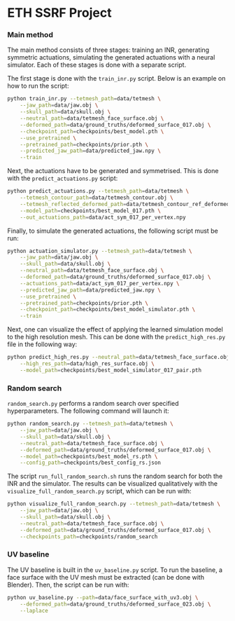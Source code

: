 # ETH SSRF Project

### Main method

The main method consists of three stages: training an INR, generating symmetric actuations, simulating the generated actuations with a neural simulator. Each of these stages is done with a separate script.

The first stage is done with the `train_inr.py` script. Below is an example on how to run the script:

```bash
python train_inr.py --tetmesh_path=data/tetmesh \
    --jaw_path=data/jaw.obj \
    --skull_path=data/skull.obj \
    --neutral_path=data/tetmesh_face_surface.obj \
    --deformed_path=data/ground_truths/deformed_surface_017.obj \
    --checkpoint_path=checkpoints/best_model.pth \
    --use_pretrained \
    --pretrained_path=checkpoints/prior.pth \
    --predicted_jaw_path=data/predicted_jaw.npy \
    --train
```

Next, the actuations have to be generated and symmetrised. This is done with the `predict_actuations.py` script:

```bash
python predict_actuations.py --tetmesh_path=data/tetmesh \
    --tetmesh_contour_path=data/tetmesh_contour.obj \
    --tetmesh_reflected_deformed_path=data/tetmesh_contour_ref_deformed.obj \
    --model_path=checkpoints/best_model_017.pth \
    --out_actuations_path=data/act_sym_017_per_vertex.npy
```

Finally, to simulate the generated actuations, the following script must be run:

```bash
python actuation_simulator.py --tetmesh_path=data/tetmesh \
    --jaw_path=data/jaw.obj \
    --skull_path=data/skull.obj \
    --neutral_path=data/tetmesh_face_surface.obj \
    --deformed_path=data/ground_truths/deformed_surface_017.obj \
    --actuations_path=data/act_sym_017_per_vertex.npy \
    --predicted_jaw_path=data/predicted_jaw.npy \
    --use_pretrained \
    --pretrained_path=checkpoints/prior.pth \
    --checkpoint_path=checkpoints/best_model_simulator.pth \
    --train
```

Next, one can visualize the effect of applying the learned simulation model to the high resolution mesh. This can be done 
with the `predict_high_res.py` file in the following way:

```bash
python predict_high_res.py --neutral_path=data/tetmesh_face_surface.obj \
    --high_res_path=data/high_res_surface.obj \
    --model_path=checkpoints/best_model_simulator_017_pair.pth
```

### Random search

`random_search.py` performs a random search over specified hyperparameters. The following command will launch it:

```bash
python random_search.py --tetmesh_path=data/tetmesh \
    --jaw_path=data/jaw.obj \
    --skull_path=data/skull.obj \
    --neutral_path=data/tetmesh_face_surface.obj \
    --deformed_path=data/ground_truths/deformed_surface_017.obj \
    --model_path=checkpoints/best_model_rs.pth \
    --config_path=checkpoints/best_config_rs.json
```

The script `run_full_random_search.sh` runs the random search for both the INR and the simulator. The results can be visualized qualitatively with the `visualize_full_random_search.py` script, which can be run with:

```bash
python visualize_full_random_search.py --tetmesh_path=data/tetmesh \
    --jaw_path=data/jaw.obj \
    --skull_path=data/skull.obj \
    --neutral_path=data/tetmesh_face_surface.obj \
    --deformed_path=data/ground_truths/deformed_surface_017.obj \
    --checkpoints_path=checkpoints/random_search
```

### UV baseline

The UV baseline is built in the `uv_baseline.py` script. To run the baseline, a face surface with the UV mesh must be extracted (can be done with Blender). Then, the script can be run with:

```bash
python uv_baseline.py --path=data/face_surface_with_uv3.obj \
    --deformed_path=data/ground_truths/deformed_surface_023.obj \
    --laplace
```

